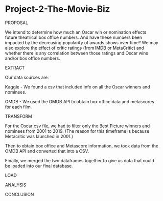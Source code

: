 # Project-2-The-Movie-Biz

PROPOSAL

We intend to determine how much an Oscar win or nomination effects future theatrical box office numbers.  And have these numbers been impacted by the decreasing popularity of awards shows over time?  We may also explore the effect of critic ratings (from IMDB or MetaCritic) and whether there is any correlation between those ratings and Oscar wins and/or box office numbers.

EXTRACT

Our data sources are:

Kaggle - We found a csv that included info on all the Oscar winners and nominees.

OMDB - We used the OMDB API to obtain box office data and metascores for each film.

TRANSFORM

For the Oscar csv file, we had to filter only the Best Picture winners and nominees from 2001 to 2019. (The reason for this timeframe is because Metacritic was launched in 2001.)

Then to obtain box office and Metascore information, we took data from the OMDB API and converted that into a CSV. 

Finally, we merged the two dataframes together to give us data that could be loaded into our final database.

LOAD


ANALYSIS


CONCLUSION
